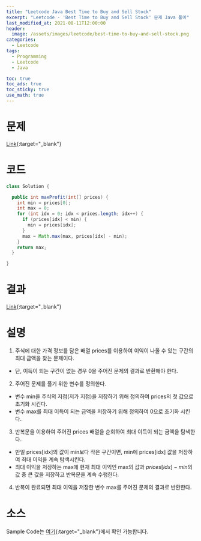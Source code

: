 ```yaml
---
title: "Leetcode Java Best Time to Buy and Sell Stock"
excerpt: "Leetcode - 'Best Time to Buy and Sell Stock' 문제 Java 풀이"
last_modified_at: 2021-08-11T12:00:00
header:
  image: /assets/images/leetcode/best-time-to-buy-and-sell-stock.png
categories:
  - Leetcode
tags:
  - Programming
  - Leetcode
  - Java

toc: true
toc_ads: true
toc_sticky: true
use_math: true
---
```

# 문제
[Link](https://leetcode.com/problems/best-time-to-buy-and-sell-stock/){:target="_blank"}

# 코드
```java
class Solution {

  public int maxProfit(int[] prices) {
    int min = prices[0];
    int max = 0;
    for (int idx = 0; idx < prices.length; idx++) {
      if (prices[idx] < min) {
        min = prices[idx];
      }
      max = Math.max(max, prices[idx] - min);
    }
    return max;
  }

}
```

# 결과
[Link](https://leetcode.com/submissions/detail/536595288/){:target="_blank"}

# 설명
1. 주식에 대한 가격 정보를 담은 배열 prices를 이용하여 이익이 나올 수 있는 구간의 최대 금액을 찾는 문제이다.
- 단, 이득이 되는 구간이 없는 경우 0을 주어진 문제의 결과로 반환해야 한다.

2. 주어진 문제를 풀기 위한 변수를 정의한다.
- 변수 min을 주식의 저점(저가 지점)을 저장하기 위해 정의하여 prices의 첫 값으로 초기화 시킨다.
- 변수 max를 최대 이득이 되는 금액을 저장하기 위해 정의하여 0으로 초기화 시킨다.

3. 반복문을 이용하여 주어진 prices 배열을 순회하여 최대 이득이 되는 금액을 탐색한다.
- 만일 prices[idx]의 값이 min보다 작은 구간이면, min에 prices[idx] 값을 저장하여 최대 이익을 계속 탐색시킨다.
- 최대 이익을 저장하는 max에 현재 최대 이익인 max의 값과 $prices[idx] - min$의 값 중 큰 값을 저장하고 반복문을 계속 수행한다.

4. 반복이 완료되면 최대 이익을 저장한 변수 max를 주어진 문제의 결과로 반환한다.

# 소스
Sample Code는 [여기](https://github.com/GracefulSoul/leetcode/blob/master/src/main/java/gracefulsoul/problems/BestTimeToBuyAndSellStock.java){:target="_blank"}에서 확인 가능합니다.